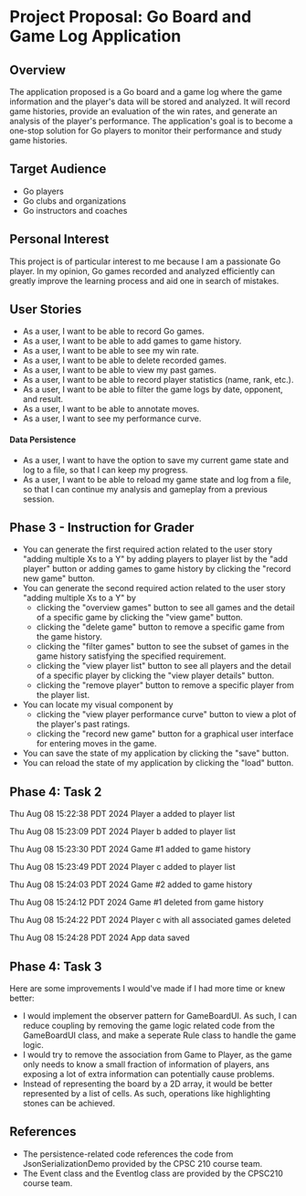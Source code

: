 # Project Proposal: Go Board and Game Log Application

## Overview
The application proposed is a Go board and a game log where the game information and the player's data will be stored and analyzed. It will record game histories, provide an evaluation of the win rates, and generate an analysis of the player's performance. The application's goal is to become a one-stop solution for Go players to monitor their performance and study game histories. 

## Target Audience
* Go players
* Go clubs and organizations
* Go instructors and coaches

## Personal Interest
This project is of particular interest to me because I am a passionate Go player. In my opinion, Go games recorded and analyzed efficiently can greatly improve the learning process and aid one in search of mistakes. 

## User Stories

* As a user, I want to be able to record Go games.
* As a user, I want to be able to add games to game history.
* As a user, I want to be able to see my win rate.
* As a user, I want to be able to delete recorded games.
* As a user, I want to be able to view my past games.
* As a user, I want to be able to record player statistics (name, rank, etc.).
* As a user, I want to be able to filter the game logs by date, opponent, and result.
* As a user, I want to be able to annotate moves.
* As a user, I want to see my performance curve.

#### Data Persistence

* As a user, I want to have the option to save my current game state and log to a file, so that I can keep my progress.
* As a user, I want to be able to reload my game state and log from a file, so that I can continue my analysis and gameplay from a previous session.

## Phase 3 - Instruction for Grader

- You can generate the first required action related to the user story "adding multiple Xs to a Y" by adding players to player list by the "add player" button or adding games to game history by clicking the "record new game" button.
- You can generate the second required action related to the user story "adding multiple Xs to a Y" by
  - clicking the "overview games" button to see all games and the detail of a specific game by clicking the "view game" button.
  - clicking the "delete game" button to remove a specific game from the game history.
  - clicking the "filter games" button to see the subset of games in the game history satisfying the specified requirement.
  - clicking the "view player list" button to see all players and the detail of a specific player by clicking the "view player details" button.
  - clicking the "remove player" button to remove a specific player from the player list.
- You can locate my visual component by 
  - clicking the "view player performance curve" button to view a plot of the player's past ratings.
  - clicking the "record new game" button for a graphical user interface for entering moves in the game.
- You can save the state of my application by clicking the "save" button.
- You can reload the state of my application by clicking the "load" button.

## Phase 4: Task 2

Thu Aug 08 15:22:38 PDT 2024
Player a added to player list

Thu Aug 08 15:23:09 PDT 2024
Player b added to player list

Thu Aug 08 15:23:30 PDT 2024
Game #1 added to game history

Thu Aug 08 15:23:49 PDT 2024
Player c added to player list

Thu Aug 08 15:24:03 PDT 2024
Game #2 added to game history

Thu Aug 08 15:24:12 PDT 2024
Game #1 deleted from game history

Thu Aug 08 15:24:22 PDT 2024
Player c with all associated games deleted

Thu Aug 08 15:24:28 PDT 2024
App data saved

## Phase 4: Task 3

Here are some improvements I would've made if I had more time or knew better:
* I would implement the observer pattern for GameBoardUI. As such, I can reduce coupling by removing the game logic related code from the GameBoardUI class, and make a seperate Rule class to handle the game logic.
* I would try to remove the association from Game to Player, as the game only needs to know a small fraction of information of players, ans exposing a lot of extra information can potentially cause problems.
* Instead of representing the board by a 2D array, it would be better represented by a list of cells. As such, operations like highlighting stones can be achieved.

## References
* The persistence-related code references the code from JsonSerializationDemo provided by the CPSC 210 course team.
* The Event class and the Eventlog class are provided by the CPSC210 course team.














